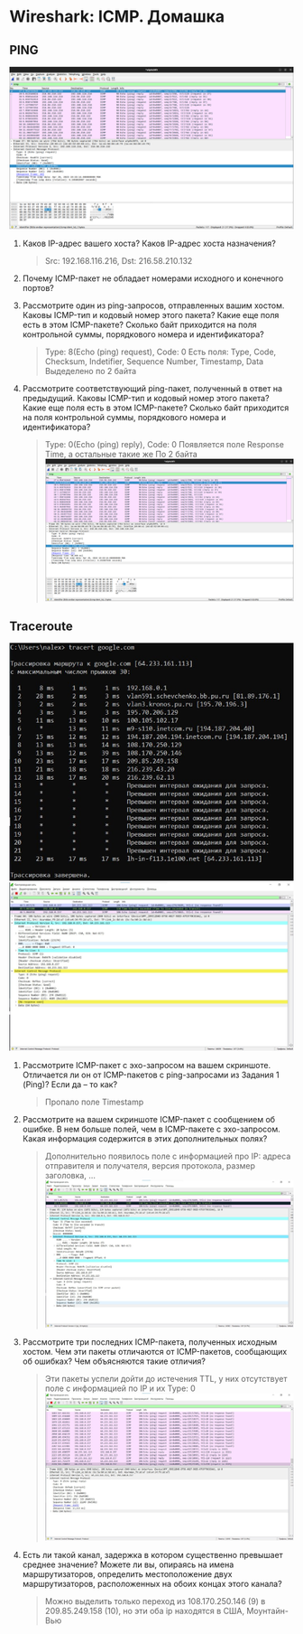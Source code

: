 # Wireshark: ICMP. Домашка

## PING
![](./images/ping_request.png)

1. Каков IP-адрес вашего хоста? Каков IP-адрес хоста назначения?
    > Src: 192.168.116.216, Dst: 216.58.210.132

2. Почему ICMP-пакет не обладает номерами исходного и конечного портов?
    >  

3. Рассмотрите один из ping-запросов, отправленных вашим хостом. Каковы ICMP-тип и кодовый номер этого пакета? Какие еще поля есть в этом ICMP-пакете? Сколько байт приходится на поля контрольной суммы, порядкового номера и идентификатора?
    > Type: 8(Echo (ping) request), Code: 0
    > Есть поля: Type, Code, Checksum, Indetifier, Sequence Number, Timestamp, Data
    > Выдеделено по 2 байта


4. Рассмотрите соответствующий ping-пакет, полученный в ответ на предыдущий. Каковы ICMP-тип и кодовый номер этого пакета? Какие еще поля есть в этом ICMP-пакете? Сколько байт приходится на поля контрольной суммы, порядкового номера и идентификатора?
    > Type: 0(Echo (ping) reply), Code: 0
    > Появляется поле Response Time, а остальные такие же
    > По 2 байта
    ![](./images/ping_reply.png)

## Traceroute
![](./images/tracert_cmd.jpg)
![](./images/tracert_ping.jpg)


1. Рассмотрите ICMP-пакет с эхо-запросом на вашем скриншоте. Отличается ли он от ICMP-пакетов с ping-запросами из Задания 1 (Ping)? Если да – то как?
    > Пропало поле Timestamp

2. Рассмотрите на вашем скриншоте ICMP-пакет с сообщением об ошибке. В нем больше полей, чем в ICMP-пакете с эхо-запросом. Какая информация содержится в этих дополнительных полях?
    > Дополнительно появилось поле с информацией про IP: адреса отправителя и получателя, версия протокола, размер заголовка, ...
![](./images/tracert_error.jpg)

3. Рассмотрите три последних ICMP-пакета, полученных исходным хостом. Чем эти пакеты отличаются от ICMP-пакетов, сообщающих об ошибках? Чем объясняются такие отличия?
    > Эти пакеты успели дойти до истечения TTL, у них отсутствует поле с информацией по IP и их Type: 0
![](./images/tracert_last.jpg)

4. Есть ли такой канал, задержка в котором существенно превышает среднее значение? Можете ли вы, опираясь на имена маршрутизаторов, определить местоположение двух маршрутизаторов, расположенных на обоих концах этого канала? 
    > Можно выделить только переход из 108.170.250.146 (9) в 209.85.249.158 (10), но эти оба ip находятся в США, Моунтайн-Вью